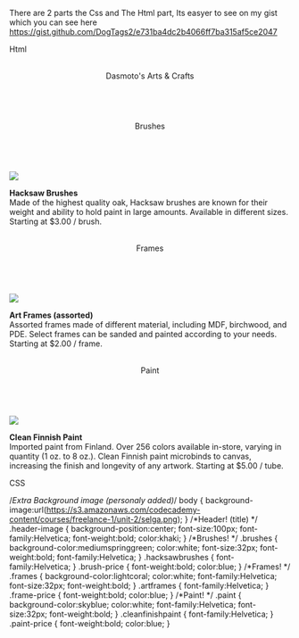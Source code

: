 There are 2 parts the Css and The Html part, Its easyer to see on my gist which you can see here https://gist.github.com/DogTags2/e731ba4dc2b4066ff7ba315af5ce2047






Html




<!DOCTYPE html>
<html>
  <head>
    <title>Dasmoto's Arts & Crafts</title>
  </head>
  
  <body>
    <!--Header! (Tittle) -->
    <br />
    <div class="header-image">
    <header  style="background-image:url(https://s3.amazonaws.com/codecademy-content/courses/freelance-1/unit-2/pattern.jpeg);">
      <center>Dasmoto's Arts & Crafts</center></header>
    </div>
    <!--Brushes! -->
    <br />
    <div class="brushes">
      <header>Brushes</header>
    </div>
    <br />
    <img src="https://s3.amazonaws.com/codecademy-content/courses/freelance-1/unit-2/hacksaw.jpeg"/>
    <p class="hacksawbrushes"><strong>Hacksaw Brushes</strong>
      <br />
      Made of the highest quality oak, Hacksaw brushes are known for their weight and ability to hold paint in large amounts. Available in different sizes.
      <span class="brush-price"> Starting at $3.00 / brush.</span></p>
    <!-- Frames -->
    <br />
    <div class="frames"> 
      <header>Frames </header>
    </div> 
    <br />
    <img src="https://s3.amazonaws.com/codecademy-content/courses/freelance-1/unit-2/frames.jpeg"/>
    <p class="artframes"> <strong>Art Frames (assorted) </strong> 
      <br /> Assorted frames made of different material, including MDF, birchwood, and PDE. Select frames can be sanded and painted according to your needs. <span class="frame-price">Starting at $2.00 / frame. </span></p>
    <!--Paint! -->
    <br />
    <div class="paint"><header>Paint</header> 
    </div>
    <br />
    <img src="https://s3.amazonaws.com/codecademy-content/courses/freelance-1/unit-2/finnish.jpeg"/>
    <p class="cleanfinishpaint"> <strong>Clean Finnish Paint </strong><br />Imported paint from Finland. Over 256 colors available in-store, varying in quantity (1 oz. to 8 oz.). Clean Finnish paint microbinds to canvas, increasing the finish and longevity of any artwork. <span class="paint-price">Starting at $5.00 / tube. </span></p>
  </body>
</html>



CSS




/*Extra Background image (personaly added)*/ 
body {
  background-image:url(https://s3.amazonaws.com/codecademy-content/courses/freelance-1/unit-2/selga.png);
}
/*Header! (title) */
.header-image {
 background-position:center;
font-size:100px;
font-family:Helvetica;
font-weight:bold;
color:khaki;
}
/*Brushes! */
.brushes {
  background-color:mediumspringgreen;
  color:white;
  font-size:32px;
  font-weight:bold;
  font-family:Helvetica;
}
.hacksawbrushes {
  font-family:Helvetica;
}
.brush-price {
  font-weight:bold;
  color:blue;
}
/*Frames! */
.frames {
  background-color:lightcoral;
  color:white;
  font-family:Helvetica;
  font-size:32px;
  font-weight:bold;
}
.artframes {
  font-family:Helvetica;
}
.frame-price {
   font-weight:bold;
  color:blue;
}
/*Paint! */
.paint {
  background-color:skyblue;
  color:white;
  font-family:Helvetica;
  font-size:32px;
  font-weight:bold;
}
.cleanfinishpaint {
 font-family:Helvetica; 
}
.paint-price {
  font-weight:bold;
  color:blue;
}
